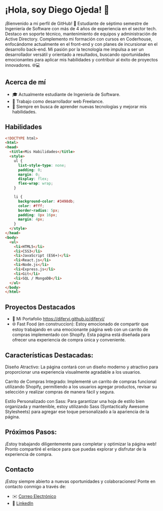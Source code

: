 # ¡Hola, soy Diego Ojeda! 👋

¡Bienvenido a mi perfil de GitHub! 🚀 Estudiante de séptimo semestre de Ingeniería de Software con más de 4 años de experiencia en el sector tech. Destaco en soporte técnico, mantenimiento de equipos y administración de Active Directory. Complemento mi formación con cursos en Coderhouse, enfocándome actualmente en el front-end y con planes de incursionar en el desarrollo back-end. Mi pasión por la tecnología me impulsa a ser un desarrollador versátil y orientado a resultados, buscando oportunidades emocionantes para aplicar mis habilidades y contribuir al éxito de proyectos innovadores. 🌐💻


## Acerca de mí
- 🎓 Actualmente estudiante de Ingeniería de Software.
- 💼 Trabajo como desarrollador web Freelance.
- 🚀 Siempre en busca de aprender nuevas tecnologías y mejorar mis habilidades.


## Habilidades
```html
<!DOCTYPE html>
<html>
<head>
  <title>Mis Habilidades</title>
  <style>
    ul {
      list-style-type: none;
      padding: 0;
      margin: 0;
      display: flex;
      flex-wrap: wrap;
    }

    li {
      background-color: #3498db;
      color: #fff;
      border-radius: 5px;
      padding: 8px 16px;
      margin: 4px;
    }
  </style>
</head>
<body>
  <ul>
    <li>HTML5</li>
    <li>CSS3</li>
    <li>JavaScript (ES6+)</li>
    <li>React.js</li>
    <li>Node.js</li>
    <li>Express.js</li>
    <li>Git</li>
    <li>SQL / MongoDB</li>
  </ul>
</body>
</html>
```
## Proyectos Destacados
- 🚀 Mi Portafolio https://difervi.github.io/difervi/
- 🌐 Fast Food (en construccion): Estoy emocionado de compartir que estoy trabajando en una emocionante página web con un carrito de compras implementado con Shopify. Esta página está diseñada para ofrecer una experiencia de compra única y conveniente.

 ## Características Destacadas:
Diseño Atractivo: La página contará con un diseño moderno y atractivo para proporcionar una experiencia visualmente agradable a los usuarios.

Carrito de Compras Integrado: Implementé un carrito de compras funcional utilizando Shopify, permitiendo a los usuarios agregar productos, revisar su selección y realizar compras de manera fácil y segura.

Estilo Personalizado con Sass: Para garantizar una hoja de estilo bien organizada y mantenible, estoy utilizando Sass (Syntactically Awesome Stylesheets) para agregar ese toque personalizado a la apariencia de la página.

## Próximos Pasos:
¡Estoy trabajando diligentemente para completar y optimizar la página web! Pronto compartiré el enlace para que puedas explorar y disfrutar de la experiencia de compra.

## Contacto
¡Estoy siempre abierto a nuevas oportunidades y colaboraciones! Ponte en contacto conmigo a través de:
- ✉️ [Correo Electrónico](difervif@gmail.com)
- 💬 [LinkedIn](https://www.linkedin.com/in/diego-ojeda123/)



